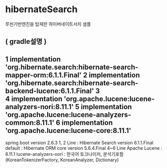 # hibernateSearch
루씬기반엔진을 탑재한 하이버네이트서치 샘플

( gradle설명 )
------------------------------------------------------------------------------------------
1    implementation 'org.hibernate.search:hibernate-search-mapper-orm:6.1.1.Final'
2    implementation 'org.hibernate.search:hibernate-search-backend-lucene:6.1.1.Final'
3    
4    implementation 'org.apache.lucene:lucene-analyzers-nori:8.11.1'
5    implementation 'org.apache.lucene:lucene-analyzers-common:8.11.1'
6    implementation 'org.apache.lucene:lucene-core:8.11.1'
------------------------------------------------------------------------------------------

spring boot version 2.6.3
1, 2 Line : Hibernate Search version 6.1.1.Final
default : Hibernate ORM core version 5.6.4.Final
4~6 Line Apache Lucene : 8.11.1
lucene-analyzers-nori : 한국어 토크나이저, 분석기포함 (KoreanTokenizerFactory, KoreanAnalyzer, Dictionary)
